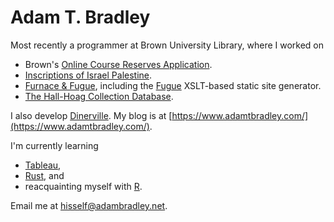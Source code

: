# Adam T. Bradley

Most recently a programmer at Brown University Library, where I worked on 
* Brown's [Online Course Reserves Application](https://library.brown.edu/reserves/).
* [Inscriptions of Israel Palestine](https://library.brown.edu/iip/index/).
* [Furnace & Fugue](https://furnaceandfugue.org/), including the [Fugue](https://github.com/brown-University-Library/fugue) XSLT-based static site generator.
* [The Hall-Hoag Collection Database](https://apps.library.brown.edu/hall-hoag).

I also develop [Dinerville](https://www.dinerville.info/). My blog is at [https://www.adamtbradley.com/](https://www.adamtbradley.com/).

I'm currently learning 
* [Tableau](https://www.tableau.com/),
* [Rust](https://www.rust-lang.org/), and
* reacquainting myself with [R](https://www.r-project.org/).

Email me at [hisself@adambradley.net](mailto:hisself@adambradley.net).
